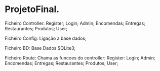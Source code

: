 # ProjetoFinal.
Ficheiro Controller:
  Register;
  Login;
  Admin;
  Encomendas;
  Entregas;
  Restaurantes;
  Produtos;
  User;
  
Ficheiro Config:
  Ligação à base dados;

Ficheiro BD:
  Base Dados SQLite3;
  
Ficheiro Route:
  Chama as funcoes do controller:
    Register:
    Login;
    Admin;
    Encomendas;
    Entregas;
    Restaurantes;
    Produtos;
    User;

  
